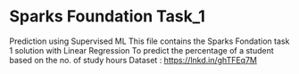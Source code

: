 # Sparks Foundation Task_1
Prediction using Supervised ML 
This file contains the Sparks Fondation task 1 solution with Linear Regression
To predict the percentage of a student based on the no. of study hours
Dataset : https://lnkd.in/ghTFEq7M
